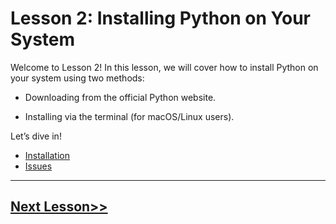 # Lesson 2: Installing Python on Your System

Welcome to Lesson 2! In this lesson, we will cover how to install Python on your system using two methods:

-   Downloading from the official Python website.

-   Installing via the terminal (for macOS/Linux users).

Let’s dive in!

-   [Installation](https://github.com/sheikh92areeb/learn-python/tree/main/Lesson-002/installation.md)
-   [Issues](https://github.com/sheikh92areeb/learn-python/tree/main/Lesson-002/issues.md)

---

## [Next Lesson>>](https://github.com/sheikh92areeb/learn-python/tree/main/Lesson-003)